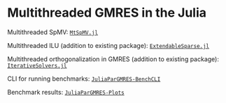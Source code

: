 # Multithreaded GMRES in the Julia


Multithreaded SpMV: [`MtSpMV.jl`](https://github.com/jkrch/MtSpMV.jl)

Multithreaded ILU (addition to existing package): [`ExtendableSparse.jl`](https://github.com/j-fu/ExtendableSparse.jl/pull/13)

Multithreaded orthogonalization in GMRES (addition to existing package): [`IterativeSolvers.jl`](https://github.com/JuliaLinearAlgebra/IterativeSolvers.jl/pull/293)

CLI for running benchmarks: [`JuliaParGMRES-BenchCLI`](https://github.com/jkrch/JuliaParGMRES-BenchCLI)

Benchmark results: [`JuliaParGMRES-Plots`](https://github.com/jkrch/JuliaParGMRES-Plots)
